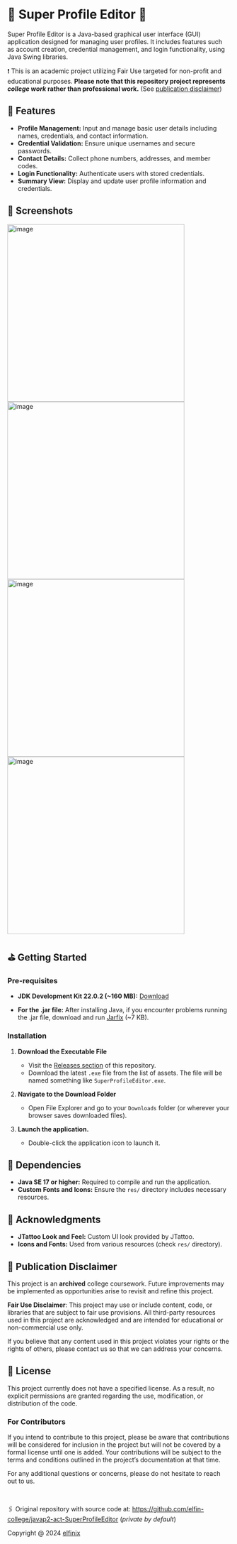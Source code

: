 # 🍄 Super Profile Editor 🍄

Super Profile Editor is a Java-based graphical user interface (GUI) application designed for managing user profiles. It includes features such as account creation, credential management, and login functionality, using Java Swing libraries.

❗ This is an academic project utilizing Fair Use targeted for non-profit and educational purposes. **Please note that this repository project represents _college work_ rather than professional work.** (See [publication disclaimer](#-publication-disclaimer))

## 🏁 Features

- **Profile Management:** Input and manage basic user details including names, credentials, and contact information.
- **Credential Validation:** Ensure unique usernames and secure passwords.
- **Contact Details:** Collect phone numbers, addresses, and member codes.
- **Login Functionality:** Authenticate users with stored credentials.
- **Summary View:** Display and update user profile information and credentials.

## 📸 Screenshots

<img src="https://github.com/user-attachments/assets/f6a0ef61-5f92-469a-8336-009848d335b5" width="400" alt="image">
<img src="https://github.com/user-attachments/assets/57a97666-731e-4782-a590-4e0cedea5892" width="400" alt="image">
<img src="https://github.com/user-attachments/assets/43cbd1af-d7d2-4bee-a773-dfd018bab506" width="400" alt="image">
<img src="https://github.com/user-attachments/assets/776929ad-feda-4395-8fe8-5f9353d4889d" width="400" alt="image">

## ⛳ Getting Started

### Pre-requisites

- **JDK Development Kit 22.0.2 (~160 MB):** [Download](https://download.oracle.com/java/22/latest/jdk-22_windows-x64_bin.exe)

- **For the .jar file:** After installing Java, if you encounter problems running the .jar file, download and run [Jarfix](https://johann.loefflmann.net/downloads/jarfix.exe) (~7 KB).

### Installation

1. **Download the Executable File**
   - Visit the [Releases section](https://github.com/elfin-college/javap2-act-SuperProfileEditor/releases) of this repository.
   - Download the latest `.exe` file from the list of assets. The file will be named something like `SuperProfileEditor.exe`.

2. **Navigate to the Download Folder**
   - Open File Explorer and go to your `Downloads` folder (or wherever your browser saves downloaded files).

3. **Launch the application.**
   - Double-click the application icon to launch it.

## 🔁 Dependencies

- **Java SE 17 or higher:** Required to compile and run the application.
- **Custom Fonts and Icons:** Ensure the `res/` directory includes necessary resources.

## 🙌 Acknowledgments

- **JTattoo Look and Feel:** Custom UI look provided by JTattoo.
- **Icons and Fonts:** Used from various resources (check `res/` directory).

## 📜 Publication Disclaimer

This project is an **archived** college coursework. Future improvements may be implemented as opportunities arise to revisit and refine this project.

**Fair Use Disclaimer**: This project may use or include content, code, or libraries that are subject to fair use provisions. All third-party resources used in this project are acknowledged and are intended for educational or non-commercial use only.

If you believe that any content used in this project violates your rights or the rights of others, please contact us so that we can address your concerns.

## 🪪 License

This project currently does not have a specified license. As a result, no explicit permissions are granted regarding the use, modification, or distribution of the code.

### For Contributors

If you intend to contribute to this project, please be aware that contributions will be considered for inclusion in the project but will not be covered by a formal license until one is added. Your contributions will be subject to the terms and conditions outlined in the project’s documentation at that time.

For any additional questions or concerns, please do not hesitate to reach out to us.

<br>

🖇️ Original repository with source code at: https://github.com/elfin-college/javap2-act-SuperProfileEditor (_private by default_)

Copyright @ 2024 [elfinix](https://github.com/elfinix)

